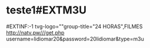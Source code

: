 # teste1#EXTM3U

#EXTINF:-1 tvg-logo=""group-title="24 HORAS",FILMES
http://natv.pw///get.php username=lidiomar20&password=20lidiomar&type=m3u
